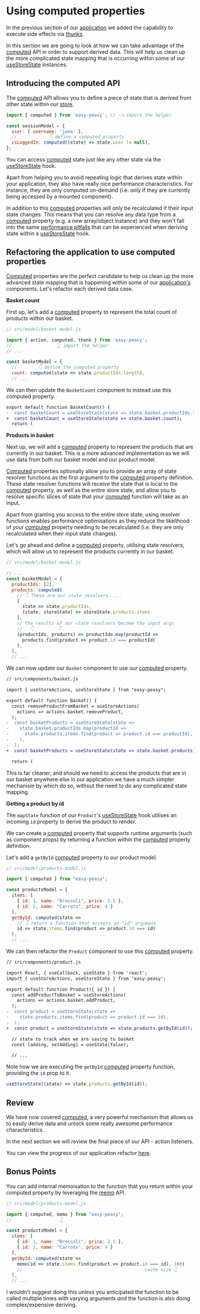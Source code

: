 # Using computed properties

In the previous section of our [application](https://codesandbox.io/s/easy-peasy-tutorial-actions-1e62s) we added the capability to execute side effects via [thunks](/docs/api/thunk.html).

In this section we are going to look at how we can take advantage of the [computed](/docs/api/computed.html) API in order to support derived data. This will help us clean up the more complicated state mapping that is occurring within some of our [useStoreState](/docs/api/use-store-state.html) instances.

## Introducing the computed API

The [computed](/docs/api/computed.html) API allows you to define a piece of state that is derived from other state within our [store](/docs/api/store.html).

```javascript
import { computed } from 'easy-peasy'; // 👈 import the helper

const sessionModel = {
  user: { username: 'jane' },
  //            👇 define a computed property
  isLoggedIn: computed((state) => state.user != null),
};
```

You can access [computed](/docs/api/computed.html) state just like any other state via the [useStoreState](/docs/api/use-store-state.html) hook.

Apart from helping you to avoid repeating logic that derives state within your application, they also have really nice performance characteristics. For instance, they are only computed on-demand (i.e. only if they are currently being accessed by a mounted component).

In addition to this [computed](/docs/api/computed.html) properties will only be recalculated if their input state changes. This means that you can resolve any data type from a [computed](/docs/api/computed.html) property (e.g. a new array/object instance) and they won't fall into the same [performance pitfalls](/docs/tutorial/consuming-state#a-note-on-optimisation) that can be experienced when deriving state within a [useStoreState](/docs/api/use-store-state.html) hook.

## Refactoring the application to use computed properties

[Computed](/docs/api/computed.html) properties are the perfect candidate to help us clean up the more advanced state mapping that is happening within some of our [application's](https://codesandbox.io/s/easy-peasy-tutorial-actions-1e62s) components. Let's refactor each derived data case.

**Basket count**

First up, let's add a [computed](/docs/api/computed.html) property to represent the total count of products within our basket.

```javascript
// src/model/basket-model.js

import { action, computed, thunk } from 'easy-peasy';
//                 👆 import the helper
// ...

const basketModel = {
  //        👇 define the computed property
  count: computed(state => state.productIds.length),
  // ...
```

We can then update the `BasketCount` component to instead use this computed property.

```diff
export default function BasketCount() {
-  const basketCount = useStoreState(state => state.basket.productIds.length);
+  const basketCount = useStoreState(state => state.basket.count);
  return (
```

**Products in basket**

Next up, we will add a [computed](/docs/api/computed.html) property to represent the products that are currently in our basket. This is a more advanced implementation as we will use data from both our basket model and our product model.

[Computed](/docs/api/computed.html) properties optionally allow you to provide an array of state resolver functions as the first argument to the [computed](/docs/api/computed.html) property definition. These state resolver functions will receive the state that is local to the [computed](/docs/api/computed.html) property, as well as the entire store state, and allow you to resolve specific slices of state that your [computed](/docs/api/computed.html) function will take as an input.

Apart from granting you access to the entire store state, using resolver functions enables performance optimisations as they reduce the likelihood of your [computed](/docs/api/computed.html) property needing to be recalculated (i.e. they are only recalculated when their input state changes).

Let's go ahead and define a [computed](/docs/api/computed.html) property, utilising state resolvers, which will allow us to represent the products currently in our basket.

```javascript
// src/model/basket-model.js

// ...
const basketModel = {
  productIds: [2],
  products: computed(
    // 👇 These are our state resolvers, ...
    [
      state => state.productIds,
      (state, storeState) => storeState.products.items
    ],
    // the results of our state resolvers become the input args
    //   👇         👇
    (productIds, products) => productIds.map(productId =>
      products.find(product => product.id === productId)
    ),
  ),
  // ...
```

We can now update our `Basket` component to use our [computed](/docs/api/computed.html) property.

```diff
// src/components/basket.js

import { useStoreActions, useStoreState } from "easy-peasy";

export default function Basket() {
  const removeProductFromBasket = useStoreActions(
    actions => actions.basket.removeProduct,
  );
-  const basketProducts = useStoreState(state =>
-    state.basket.productIds.map(productId =>
-      state.products.items.find(product => product.id === productId),
-    ),
-  );
+  const basketProducts = useStoreState(state => state.basket.products);

  return (
```

This is far cleaner, and should we need to access the products that are in our basket anywhere else in our application we have a much simpler mechanism by which do so, without the need to do any complicated state mapping.

**Getting a product by id**

The `mapState` function of our `Product`'s [useStoreState](/docs/api/use-store-state.html) hook utilises an incoming `id` property to derive the product to render.

We can create a [computed](/docs/api/computed.html) property that supports runtime arguments (such as component props) by returning a function within the [computed](/docs/api/computed.html) property definition.

Let's add a `getById` [computed](/docs/api/computed.html) property to our product model.

```javascript
// src/model/products-model.js

import { computed } from "easy-peasy";

const productsModel = {
  items: [
    { id: 1, name: "Broccoli", price: 2.5 },
    { id: 2, name: "Carrots", price: 4 }
  ],
  getById: computed(state =>
    // 👇 return a function that accepts an "id" argument
    id => state.items.find(product => product.id === id)
  ),
  // ...
```

We can then refactor the `Product` component to use this [computed](/docs/api/computed.html) property.

```diff
// src/components/product.js

import React, { useCallback, useState } from 'react';
import { useStoreActions, useStoreState } from 'easy-peasy';

export default function Product({ id }) {
  const addProductToBasket = useStoreActions(
    actions => actions.basket.addProduct,
  );
-  const product = useStoreState(state =>
-    state.products.items.find(product => product.id === id),
-  );
+  const product = useStoreState(state => state.products.getById(id));

  // state to track when we are saving to basket
  const [adding, setAdding] = useState(false);

  // ...
```

Note how we are executing the `getById` [computed](/docs/api/computed.html) property function, providing the `id` prop to it.

```javascript
useStoreState((state) => state.products.getById(id));
```

## Review

We have now covered [computed](/docs/api/computed.html), a very powerful mechanism that allows us to easily derive data and unlock some really awesome performance characteristics.

In the next section we will review the final piece of our API - action listeners.

You can view the progress of our application refactor [here](https://codesandbox.io/s/easy-peasy-tutorial-computed-uohgr).

## Bonus Points

You can add internal memoisation to the function that you return within your computed property by leveraging the [memo](/docs/api/memo.html) API.

```javascript
// src/model/products-model.js

import { computed, memo } from "easy-peasy";
//                  👆

const productsModel = {
  items: [
    { id: 1, name: "Broccoli", price: 2.5 },
    { id: 2, name: "Carrots", price: 4 }
  ],
  getById: computed(state =>
    memo(id => state.items.find(product => product.id === id), 100)
    //                                              cache size 👆
  ),
  // ...
```

I wouldn't suggest doing this unless you anticipated the function to be called multiple times with varying arguments _and_ the function is also doing complex/expensive deriving.
